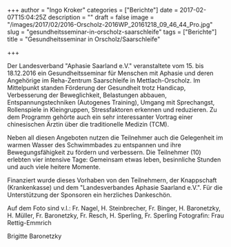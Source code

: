 +++
author = "Ingo Kroker"
categories = ["Berichte"]
date = 2017-02-07T15:04:25Z
description = ""
draft = false
image = "/images/2017/02/2016-Orscholz-2016WP_20161218_09_46_44_Pro.jpg"
slug = "gesundheitsseminar-in-orscholz-saarschleife"
tags = ["Berichte"]
title = "Gesundheitsseminar in Orscholz/Saarschleife"

+++

Der Landesverband "Aphasie Saarland e.V." veranstaltete vom 15. bis 18.12.2016 ein Gesundheitsseminar für Menschen mit Aphasie und deren Angehörige im Reha-Zentrum Saarschleife in Mettlach-Orscholz.
Im Mittelpunkt standen Förderung der Gesundheit trotz Handicap, Verbesserung der Beweglichkeit, Belastungen abbauen, Entspannungstechniken (Autogenes Training), 
Umgang mit Sprechangst, Rollenspiele in Kleingruppen, Stressfaktoren erkennen und reduzieren.
Zu dem Programm gehörte auch ein sehr interessanter Vortrag einer chinesischen Ärztin über die traditionelle Medizin (TCM).

Neben all diesen Angeboten nutzen die Teilnehmer auch die Gelegenheit im warmen Wasser des Schwimmbades zu entspannen und ihre Bewegungsfähigkeit zu fördern und verbessern.
Die Teilnehmer (10) erlebten vier intensive Tage: Gemeinsam etwas leben, besinnliche Stunden und auch viele heitere Momente. 

Finanziert wurde dieses Vorhaben von den Teilnehmern, der Knappschaft (Krankenkasse)
und dem "Landesverbandes Aphasie Saarland e.V.". Für die Unterstützung der Sponsoren ein herzliches Dankeschön. 

Auf dem Foto sind v.l.: Fr. Nagel, H. Steinbrecher, Fr. Binger, H. Baronetzky, H. Müller, Fr. Baronetzky, Fr. Resch, H. Sperling, Fr. Sperling
Fotografin: Frau Rettig-Emmrich

Brigitte Baronetzky

